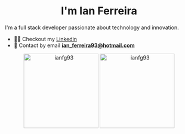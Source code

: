 <h1 align="center">I'm Ian Ferreira</h1>

I'm a full stack developer passionate about technology and innovation.

- 👨‍💻 Checkout my [Linkedin](https://www.linkedin.com/in/ianfg93/)
- 📧 Contact by email **ian_ferreira93@hotmail.com**



<p align="center">
<img src="https://github-readme-stats.vercel.app/api?username=ianfg93&show_icons=true" height="200" alt="ianfg93"/>
  
<img src="https://github-readme-stats.vercel.app/api/top-langs/?username=ianfg93&layout=compact" height="200" alt="ianfg93"/>
  

  
</p>

